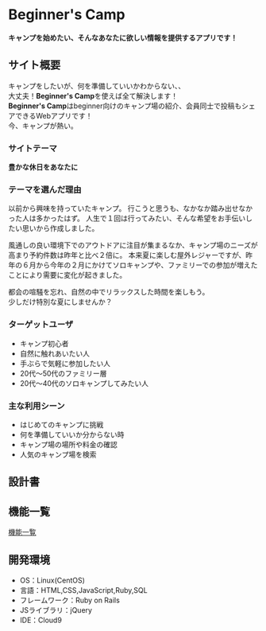 
# Beginner's Camp
**キャンプを始めたい、そんなあなたに欲しい情報を提供するアプリです！**

## サイト概要
キャンプをしたいが、何を準備していいかわからない、、<br />
大丈夫！**Beginner's Camp**を使えば全て解決します！<br />
**Beginner's Camp**はbeginner向けのキャンプ場の紹介、会員同士で投稿もシェアできるWebアプリです！<br />
今、キャンプが熱い。

### サイトテーマ
**豊かな休日をあなたに**

### テーマを選んだ理由
以前から興味を持っていたキャンプ。
行こうと思うも、なかなか踏み出せなかった人は多かったはず。
人生で１回は行ってみたい、そんな希望をお手伝いしたい思いから作成しました。

風通しの良い環境下でのアウトドアに注目が集まるなか、キャンプ場のニーズが高まり予約件数は昨年と比べ２倍に。
本来夏に楽しむ屋外レジャーですが、昨年の６月から今年の２月にかけてソロキャンプや、ファミリーでの参加が増えたことにより需要に変化が起きました。

都会の喧騒を忘れ、自然の中でリラックスした時間を楽しもう。<br />
少しだけ特別な夏にしませんか？

### ターゲットユーザ
- キャンプ初心者
- 自然に触れあいたい人
- 手ぶらで気軽に参加したい人
- 20代～50代のファミリー層
- 20代～40代のソロキャンプしてみたい人

### 主な利用シーン
- はじめてのキャンプに挑戦
- 何を準備していいか分からない時
- キャンプ場の場所や料金の確認
- 人気のキャンプ場を検索

## 設計書

## 機能一覧
[機能一覧](https://docs.google.com/spreadsheets/d/1OdpAQK21FwGG-HCSthLstctx_0l4XZ8ub2DcF6HWk_Q/edit#gid=0)

## 開発環境
- OS：Linux(CentOS)
- 言語：HTML,CSS,JavaScript,Ruby,SQL
- フレームワーク：Ruby on Rails
- JSライブラリ：jQuery
- IDE：Cloud9
